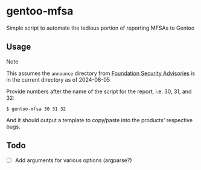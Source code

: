 # gentoo-mfsa

Simple script to automate the tedious portion of reporting MFSAs to Gentoo

## Usage

> [!NOTE]
> This assumes the `announce` directory from [Foundation Security Advisories](https://github.com/mozilla/foundation-security-advisories) is in the current directory as of 2024-08-05

Provide numbers after the name of the script for the report, i.e. 30, 31, and 32:

```
$ gentoo-mfsa 30 31 32
```

And it should output a template to copy/paste into the products' respective bugs.

## Todo

- [ ] Add arguments for various options (argparse?)
